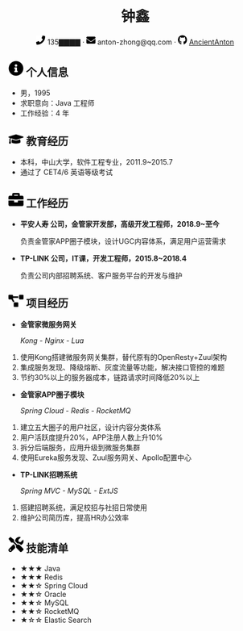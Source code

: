  <center>
     <h1>钟鑫</h1>
     <div>
         <span>
             <img src="assets/phone-solid.svg" width="18px">
             135▇▇▇▇
         </span>
         ·
         <span>
             <img src="assets/envelope-solid.svg" width="18px">
             anton-zhong@qq.com
         </span>
         ·
         <span>
             <img src="assets/github-brands.svg" width="18px">
             <a href="https://github.com/AncientAnton">AncientAnton</a>
         </span>
     </div>
 </center>

 ## <img src="assets/info-circle-solid.svg" width="30px"> 个人信息 

 - 男，1995
 - 求职意向：Java 工程师
 - 工作经验：4 年

## <img src="assets/graduation-cap-solid.svg" width="30px"> 教育经历

- 本科，中山大学，软件工程专业，2011.9~2015.7
- 通过了 CET4/6 英语等级考试

## <img src="assets/briefcase-solid.svg" width="30px"> 工作经历

- **平安人寿 公司，金管家开发部，高级开发工程师，2018.9~至今**

   负责金管家APP圈子模块，设计UGC内容体系，满足用户运营需求

- **TP-LINK 公司，IT课，开发工程师，2015.8~2018.4**

   负责公司内部招聘系统、客户服务平台的开发与维护

## <img src="assets/project-diagram-solid.svg" width="30px"> 项目经历

- **金管家微服务网关**
  
  *Kong - Nginx - Lua*

1. 使用Kong搭建微服务网关集群，替代原有的OpenResty+Zuul架构
2. 集成服务发现、降级熔断、灰度流量等功能，解决接口管控的难题
3. 节约30%以上的服务器成本，链路请求时间降低20%以上

- **金管家APP圈子模块**

  *Spring Cloud - Redis - RocketMQ*

1. 建立五大圈子的用户社区，设计内容分类体系
2. 用户活跃度提升20%，APP注册人数上升10%
3. 拆分后端服务，应用升级到微服务集群
4. 使用Eureka服务发现、Zuul服务网关、Apollo配置中心

- **TP-LINK招聘系统**

  *Spring MVC - MySQL - ExtJS*

1. 搭建招聘系统，满足校招与社招日常使用
2. 维护公司简历库，提高HR办公效率

## <img src="assets/tools-solid.svg" width="30px"> 技能清单

- ★★★ Java
- ★★★ Redis
- ★★☆ Spring Cloud
- ★★☆ Oracle
- ★★☆ MySQL
- ★★☆ RocketMQ
- ★☆☆ Elastic Search